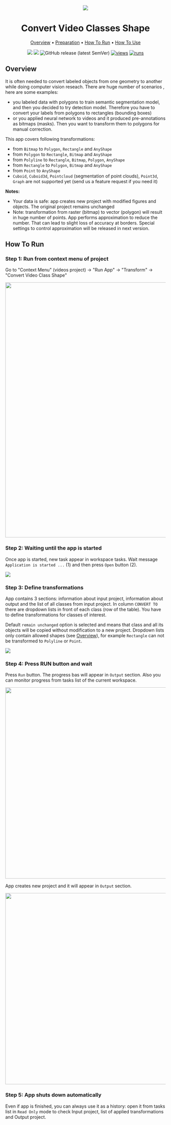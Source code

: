 <div align="center" markdown> 
<img src="https://i.imgur.com/teQysZC.png"/>


# Convert Video Classes Shape



<p align="center">
  <a href="#Overview">Overview</a> •
  <a href="#Preparation">Preparation</a> •
  <a href="#How-To-Run">How To Run</a> •
  <a href="#How-To-Use">How To Use</a>
</p>


[![](https://img.shields.io/badge/supervisely-ecosystem-brightgreen)](https://ecosystem.supervise.ly/apps/supervisely-ecosystem/convert-video-class-shape)
[![](https://img.shields.io/badge/slack-chat-green.svg?logo=slack)](https://supervise.ly/slack)
![GitHub release (latest SemVer)](https://img.shields.io/github/v/release/supervisely-ecosystem/convert-video-class-shape)
[![views](https://app.supervise.ly/img/badges/views/supervisely-ecosystem/convert-video-class-shape.png)](https://supervise.ly)
[![runs](https://app.supervise.ly/img/badges/runs/supervisely-ecosystem/convert-video-class-shape.png)](https://supervise.ly)

</div>

## Overview 
It is often needed to convert labeled objects from one geometry to another while doing computer vision reseach. There are huge number of scenarios , here are some examples:
- you labeled data with polygons to train semantic segmentation model, and then you decided to try detection model. Therefore you have to convert your labels from polygons to rectangles (bounding boxes)
- or you applied neural network to videos and it produced pre-annotations as bitmaps (masks). Then you want to transform them to polygons for manual correction.

This app covers following transformations:
- from `Bitmap` to `Polygon`, `Rectangle` and `AnyShape`
- from `Polygon` to `Rectangle`, `Bitmap` and `AnyShape`
- from `Polyline` to `Rectangle`, `Bitmap`, `Polygon`, `AnyShape`
- from `Rectangle` to `Polygon`, `Bitmap` and `AnyShape`
- from `Point` to `AnyShape`
- `Cuboid`, `Cuboid3d`, `Pointcloud` (segmentation of point clouds), `Point3d`, `Graph` are not supported yet (send us a feature request if you need it)

**Notes:**

- Your data is safe: app creates new project with modified figures and objects. The original project remains unchanged
- Note: transformation from raster (bitmap) to vector (polygon) will result in huge number of points. App performs approximation to reduce the number. That can lead to slight loss of accuracy at borders. Special settings to control approximation will be released in next version.

## How To Run

### Step 1: Run from context menu of project

Go to "Context Menu" (videos project) -> "Run App" -> "Transform" -> "Convert Video Class Shape"

<img src="https://i.imgur.com/gqh7ORk.png" width="800"/>

### Step 2:  Waiting until the app is started
Once app is started, new task appear in workspace tasks. Wait message `Application is started ...` (1) and then press `Open` button (2).

<img src="https://i.imgur.com/9f4v4KD.png"/>

### Step 3: Define transformations

App contains 3 sections: information about input project, information about output and the list of all classes from input project. In column `CONVERT TO` there are dropdown lists in front of each class (row of the table). You have to define transformations for classes of interest. 

Default `remain unchanged` option is selected and means that class and all its objects will be copied without modification to a new project. Dropdown lists only contain allowed shapes (see <a href="#Overview">Overview</a>), for example `Rectangle` can not be transformed to `Polyline` or `Point`. 

<img src="https://i.imgur.com/rdj3OvN.png"/>

### Step 4: Press RUN button and wait

Press `Run` button. The progress bas will appear in `Output` section. Also you can monitor progress from tasks list of the current workspace.

<img src="https://i.imgur.com/kdYwkde.png" width="600"/>

App creates new project and it will appear in `Output` section.

<img src="https://i.imgur.com/YjVtbYA.png" width="600"/>

### Step 5: App shuts down automatically

Even if app is finished, you can always use it as a history: open it from tasks list in `Read Only` mode to check Input project, list of applied transformations and Output project. 
